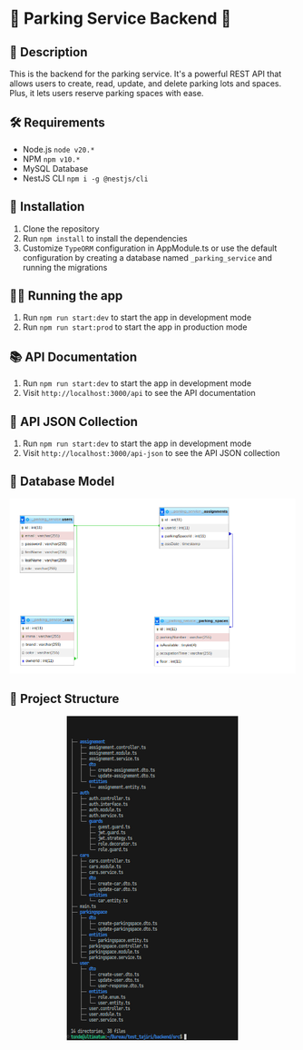 # 🚗 Parking Service Backend 🚗

## 📝 Description

This is the backend for the parking service. It's a powerful REST API that allows users to create, read, update, and delete parking lots and spaces. Plus, it lets users reserve parking spaces with ease.

## 🛠️ Requirements

- Node.js `node v20.*`
- NPM `npm v10.*`
- MySQL Database
- NestJS CLI `npm i -g @nestjs/cli`

## 🚀 Installation

1. Clone the repository
2. Run `npm install` to install the dependencies
3. Customize `TypeORM` configuration in AppModule.ts or use the default configuration by creating a database named `_parking_service` and running the migrations

## 🏃‍♂️ Running the app

1. Run `npm run start:dev` to start the app in development mode
2. Run `npm run start:prod` to start the app in production mode

## 📚 API Documentation

1. Run `npm run start:dev` to start the app in development mode
2. Visit `http://localhost:3000/api` to see the API documentation

## 📄 API JSON Collection

1. Run `npm run start:dev` to start the app in development mode
2. Visit `http://localhost:3000/api-json` to see the API JSON collection

## 📄 Database Model

<div align="center">
  <img src="./model.png" alt="Database Model" />
</div>

## 📁 Project Structure
<div align="center">
  <img src="./structure.png" alt="Project Structure" />
</div>
